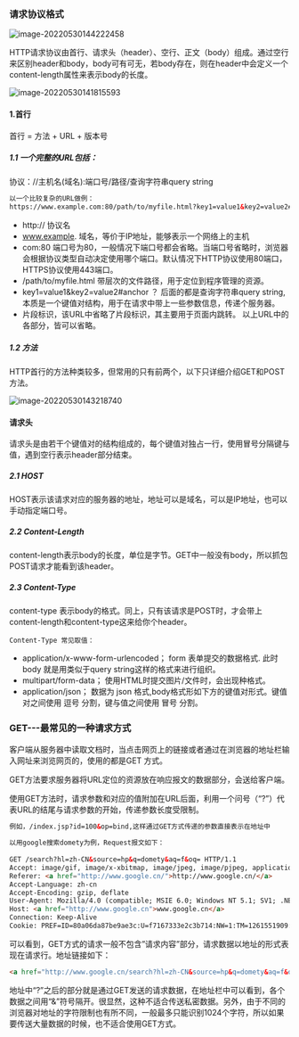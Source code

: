 ### 请求协议格式

![image-20220530144222458](C:\Users\silk\AppData\Roaming\Typora\typora-user-images\image-20220530144222458.png)

HTTP请求协议由首行、请求头（header）、空行、正文（body）组成。通过空行来区别header和body，body可有可无，若body存在，则在header中会定义一个content-length属性来表示body的长度。

![image-20220530141815593](C:\Users\silk\AppData\Roaming\Typora\typora-user-images\image-20220530141815593.png)

#### 1.首行

首行 = 方法 + URL + 版本号

##### 1.1 一个完整的URL包括：

协议：//主机名(域名):端口号/路径/查询字符串query string

```html
以一个比较复杂的URL做例：
https://www.example.com:80/path/to/myfile.html?key1=value1&key2=value2#anchor
```

- http:// 协议名
- www.example. 域名，等价于IP地址，能够表示一个网络上的主机
- com:80 端口号为80，一般情况下端口号都会省略。当端口号省略时，浏览器会根据协议类型自动决定使用哪个端口。默认情况下HTTP协议使用80端口，HTTPS协议使用443端口。
- /path/to/myfile.html 带层次的文件路径，用于定位到程序管理的资源。
- key1=value1&key2=value2#anchor 
？ 后面的都是查询字符串query string,本质是一个键值对结构，用于在请求中带上一些参数信息，传递个服务器。
- 片段标识，该URL中省略了片段标识，其主要用于页面内跳转。
以上URL中的各部分，皆可以省略。

##### 1.2 方法

HTTP首行的方法种类较多，但常用的只有前两个，以下只详细介绍GET和POST方法。

![image-20220530143218740](C:\Users\silk\AppData\Roaming\Typora\typora-user-images\image-20220530143218740.png)

#### 请求头

请求头是由若干个键值对的结构组成的，每个键值对独占一行，使用冒号分隔键与值，遇到空行表示header部分结束。

##### 2.1 HOST

HOST表示该请求对应的服务器的地址，地址可以是域名，可以是IP地址，也可以手动指定端口号。

##### 2.2 Content-Length

content-length表示body的长度，单位是字节。GET中一般没有body，所以抓包POST请求才能看到该header。

##### 2.3 Content-Type

content-type 表示body的格式。同上，只有该请求是POST时，才会带上content-length和content-type这来给你个header。

```
Content-Type 常见取值：
```

- application/x-www-form-urlencoded；
form 表单提交的数据格式. 此时 body 就是用类似于query string这样的格式来进行组织。
- multipart/form-data；
使用HTML时提交图片/文件时，会出现种格式。
- application/json；
数据为 json 格式,body格式形如下方的键值对形式。键值对之间使用 逗号 分割，键与值之间使用 冒号 分割。

### GET---最常见的一种请求方式

客户端从服务器中读取文档时，当点击网页上的链接或者通过在浏览器的地址栏输入网址来浏览网页的，使用的都是GET 方式。

GET方法要求服务器将URL定位的资源放在响应报文的数据部分，会送给客户端。

使用GET方法时，请求参数和对应的值附加在URL后面，利用一个问号（“?”）代表URL的结尾与请求参数的开始，传递参数长度受限制。

```html
例如，/index.jsp?id=100&op=bind,这样通过GET方式传递的参数直接表示在地址中
 
以用google搜索domety为例，Request报文如下：
 
GET /search?hl=zh-CN&source=hp&q=domety&aq=f&oq= HTTP/1.1
Accept: image/gif, image/x-xbitmap, image/jpeg, image/pjpeg, application/vnd.ms-excel, application/vnd.ms-powerpoint,application/msword, application/x-silverlight, application/x-shockwave-flash, */*
Referer: <a href="http://www.google.cn/">http://www.google.cn/</a>
Accept-Language: zh-cn
Accept-Encoding: gzip, deflate
User-Agent: Mozilla/4.0 (compatible; MSIE 6.0; Windows NT 5.1; SV1; .NET CLR 2.0.50727; TheWorld)
Host: <a href="http://www.google.cn">www.google.cn</a>
Connection: Keep-Alive
Cookie: PREF=ID=80a06da87be9ae3c:U=f7167333e2c3b714:NW=1:TM=1261551909:LM=1261551917:S=ybYcq2wpfefs4V9g; NID=31=ojj8d-IygaEtSxLgaJmqSjVhCspkviJrB6omjamNrSm8lZhKy_yMfO2M4QMRKcH1g0iQv9u-2hfBW7bUFwVh7pGaRUb0RnHcJU37y-FxlRugatx63JLv7CWMD6UB_O_r
```

可以看到，GET方式的请求一般不包含”请求内容”部分，请求数据以地址的形式表现在请求行。地址链接如下：

```html
<a href="http://www.google.cn/search?hl=zh-CN&source=hp&q=domety&aq=f&oq=">http://www.google.cn/search?hl=zh-CN&source=hp&q=domety&aq=f&oq=</a> 
```

地址中“?”之后的部分就是通过GET发送的请求数据，在地址栏中可以看到，各个数据之间用“&”符号隔开。很显然，这种不适合传送私密数据。另外，由于不同的浏览器对地址的字符限制也有所不同，一般最多只能识别1024个字符，所以如果要传送大量数据的时候，也不适合使用GET方式。